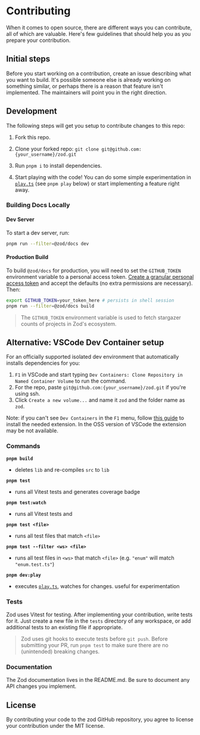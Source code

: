 # Contributing

When it comes to open source, there are different ways you can contribute, all
of which are valuable. Here's few guidelines that should help you as you prepare
your contribution.

## Initial steps

Before you start working on a contribution, create an issue describing what you want to build. It's possible someone else is already working on something similar, or perhaps there is a reason that feature isn't implemented. The maintainers will point you in the right direction.

<!-- ## Submitting a Pull Request

- Fork the repo
- Clone your forked repository: `git clone git@github.com:{your_username}/zod.git`
- Enter the zod directory: `cd zod`
- Create a new branch off the `master` branch: `git checkout -b your-feature-name`
- Implement your contributions (see the Development section for more information)
- Push your branch to the repo: `git push origin your-feature-name`
- Go to https://github.com/colinhacks/zod/compare and select the branch you just pushed in the "compare:" dropdown
- Submit the PR. The maintainers will follow up ASAP. -->

## Development

The following steps will get you setup to contribute changes to this repo:

1. Fork this repo.

2. Clone your forked repo: `git clone git@github.com:{your_username}/zod.git`

3. Run `pnpm i` to install dependencies.

4. Start playing with the code! You can do some simple experimentation in [`play.ts`](play.ts) (see `pnpm play` below) or start implementing a feature right away.

### Building Docs Locally

#### Dev Server

To start a dev server, run:

```sh
pnpm run --filter=@zod/docs dev
```

#### Production Build

To build `@zod/docs` for production, you will need to set the `GITHUB_TOKEN` environment variable to a personal access token. [Create a granular personal access token](https://github.com/settings/personal-access-tokens/new) and accept the defaults (no extra permissions are necessary). Then:

```sh
export GITHUB_TOKEN=your_token_here # persists in shell session
pnpm run --filter=@zod/docs build
```

> The `GITHUB_TOKEN` environment variable is used to fetch stargazer counts of projects in Zod's ecosystem.

## Alternative: VSCode Dev Container setup

For an officially supported isolated dev environment that automatically installs dependencies for you:

1. `F1` in VSCode and start typing `Dev Containers: Clone Repository in Named Container Volume` to run the command.
2. For the repo, paste `git@github.com:{your_username}/zod.git` if you're using ssh.
3. Click `Create a new volume...` and name it `zod` and the folder name as `zod`.

Note: if you can't see `Dev Containers` in the `F1` menu, follow [this guide](https://code.visualstudio.com/docs/devcontainers/tutorial) to install the needed extension.
In the OSS version of VSCode the extension may be not available.

### Commands

**`pnpm build`**

- deletes `lib` and re-compiles `src` to `lib`

**`pnpm test`**

- runs all Vitest tests and generates coverage badge

**`pnpm test:watch`**

- runs all Vitest tests and

**`pnpm test <file>`**

- runs all test files that match `<file>`

**`pnpm test --filter <ws> <file>`**

- runs all test files in `<ws>` that match `<file>` (e.g. `"enum"` will match `"enum.test.ts"`)

**`pnpm dev:play`**

- executes [`play.ts`](play.ts), watches for changes. useful for experimentation

### Tests

Zod uses Vitest for testing. After implementing your contribution, write tests for it. Just create a new file in the `tests` directory of any workspace, or add additional tests to an existing file if appropriate.

> Zod uses git hooks to execute tests before `git push`. Before submitting your PR, run `pnpm test` to make sure there are no (unintended) breaking changes.

### Documentation

The Zod documentation lives in the README.md. Be sure to document any API changes you implement.

## License

By contributing your code to the zod GitHub repository, you agree to
license your contribution under the MIT license.
